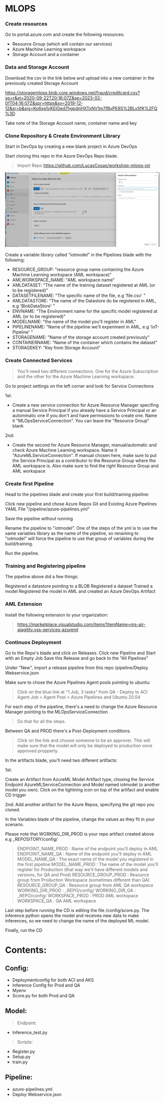 # MLOPS 

### Create resources

Go to portal.azure.com and create the following resources:

- Resource Group (which will contain our services)
- Azure Machine Learning workspace
- Storage Account and a container

### Data and Storage Account

Download the csv in the link below and upload into a new container in the previously created Storage Account

https://storagemlops.blob.core.windows.net/fraud/creditcard.csv?sp=r&st=2020-09-22T20:16:07Z&se=2023-02-01T04:16:07Z&spr=https&sv=2019-12-12&sr=b&sig=Ko6xp1yKEIGed7hgpdnHXTxNV1m7fByPE6S%2BLvSfK%2FQ%3D

Take note of the Storage Account name, container name and key

### Clone Repository & Create Environment Library  

Start in DevOps by creating a new blank project in Azure DevOps

Start cloning this repo in the Azure DevOps Repo blade.

> Import Repo https://github.com/LucasCosas/workshop-mlops-iot

![repository](images/1repo.JPG)


Create a variable library called "iotmodel" in the Pipelines blade with the following:

- RESOURCE_GROUP: "resource group name containing the Azure Machine Learning workspace (AML workspace)"
- AMLWORKSPACE_NAME: "AML workspace name"
- AMLDATASET: "The name of the training dataset registered at AML (or to be registered)"
- DATASETFILENAME: "The specific name of the file, e.g 'file.csv' "
- AMLDATASTORE: "The name of the Datastore do be registered in AML, e.g 'BlobDataStore' "
- ENVNAME: "The Environment name for the specific model registered at AML (or to be registered)"
- MODELNAME: "the name of the model you'll register in AML"
- PIPELINENAME: "Name of the pipeline we'll experiment in AML, e.g 'IoT-Pipeline' "
- STORAGENAME: "Name of the storage account created previously"
- CONTAINERNAME: "Name of the container which contains the dataset"
- STORAGEKEY: "Key from Storage Account"


### Create Connected Services

> You'll need two different connections. One for the Azure Subscription and the other for the Azure Machine Learning workspace:

Go to project settings on the left corner and look for Service Connections

1st:

- Create a new service connection for Azure Resource Manager specifing a manual Service Principal if you already have a Service Principal or an autommatic one if you don't and have permissions to create one. Name it "MLOpsServiceConnection". You can leave the "Resource Group" blank

2nd:

- Create the second for Azure Resource Manager, manual/automatic and check Azure Machine Learning workspace. Name it "AzureMLServiceConnection". If manual chosen here, make sure to put the Service Principal as a contributor to the Resource Group where the AML workspace is. Also make sure to find the right Resource Group and AML workspace

### Create first Pipeline

Head to the pipelines blade and create your first build/training pipeline:

Click new pipeline and chose Azure Repos Git and Existing Azure Pipelines YAML File
"/pipeline/azure-pipelines.yml"

Save the pipeline without running

Rename the pipeline to "iotmodel". One of the steps of the yml is to use the same variables library as the name of the pipeline, so renaming to "iotmodel" will force the pipeline to use that group of variables during the build/training.

Run the pipeline.

### Training and Registering pipeline

The pipeline above did a few things:

Registered a datastore pointing to a BLOB 
Registered a dataset
Trained a model
Registered the model in AML and created an Azure DevOps Artifact

### AML Extension

Install the following extension to your organization:
> https://marketplace.visualstudio.com/items?itemName=ms-air-aiagility.vss-services-azureml

### Continuos Deployment

Go to the Repo's blade and click on Releases. Click new Pipeline and Start with an Empty Job
Save this Release and go back to the "All Pipelines"

Under "New", import a release pipeline from this repo /pipeline/Deploy Webservice.json

Make sure to chose the Azure Pipelines Agent pools pointing to ubuntu:
> Click on the blue link at "1 Job, 3 tasks" from QA  - Deploy to ACI
> Agent Job > Agent Pool > Azure Pipelines and Ubuntu 20.04

For each step of the pipeline, there's a need to change the Azure Resource Manager pointing to the MLOpsServiceConnection
> Do that for all the steps.

Between QA and PROD there's a Post-Deployment conditions.
> Click on the link and choose someone to be an approver. This will make sure that the model will only be deployed to production once approved propperly.

In the artifacts blade, you'll need two different artifacts:

1st:

Create an Artifact from AzureML Model Artifact type, chosing the Service Endpoint AzureMLServiceConnection and Model named iotmodel (o another model you own). Click on the lightning icon on top of the artifact and enable CD trigger

2nd:
Add another artifact for the Azure Repos, specifying the git repo you cloned.

In the Variables blade of the pipeline, change the values as they fit in your scenario. 

Please note that WORKING_DIR_PROD is your repo artifact created above e.g _REPOSITORY/config/

> ENDPOINT_NAME_PROD : Name of the endpoint you'll deploy in AML
> ENDPOINT_NAME_QA : Name of the endpoint you'll deploy in AML
> MODEL_NAME_QA : The exact name of the model you registered in the first pipeline
> MODEL_NAME_PROD : The name of the model you'll register for Production (that way we'll have different models and versions, for QA and Prod)
> RESOURCE_GROUP_PROD : Resource group from Production Workspace (sometimes different than QA)
> RESOURCE_GROUP_QA : Resource group from AML QA workspace
> WORKING_DIR_PROD :  _REPO/config/
> WORKING_DIR_QA :  _REPO/config/
> WORKSPACE_PROD : PROD AML workspace
> WORKSPACE_QA : QA AML workspace

Last step before running the CD is editing the file /config/score.py. The inference python opens the model and receives new data to make inferences, so we need to change the name of the deployed ML model.

Finally, run the CD 

# Contents:

## Config:
   - Deploymentconfig for both ACI and AKS
   - Inference Config for Prod and QA
   - Myenv 
   - Score.py for both Prod and QA

## Model:
>Endpoint:
   - Inference_test.py
>Scripts:
   - Register.py
   - Setup.py
   - train.py

## Pipeline:
   - azure-pipelines.yml
   - Deploy Webservice.json